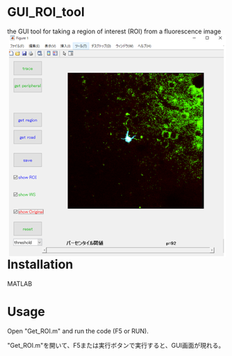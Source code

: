 # GUI_ROI_tool
the GUI tool for taking a region of interest (ROI) from a fluorescence image
<img src="demo.png" width="500" align="right">
# Installation
MATLAB

# Usage
Open "Get_ROI.m" and run the code (F5 or RUN).

"Get_ROI.m"を開いて、F5または実行ボタンで実行すると、GUI画面が現れる。
